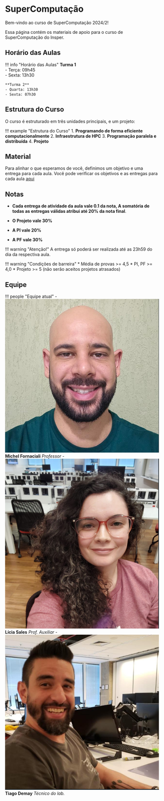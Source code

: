 # SuperComputação
Bem-vindo ao curso de SuperComputação 2024/2!

Essa página contém os materiais de apoio para o curso de SuperComputação do Insper.

## Horário das Aulas

!!! info "Horário das Aulas"
    **Turma 1**  
    - Terça: 09h45  
    - Sexta: 13h30
    
    **Turma 2**  
    - Quarta: 13h30  
    - Sexta: 07h30

## Estrutura do Curso

O curso é estruturado em três unidades principais, e um projeto:

!!! example "Estrutura do Curso"
    1. **Programando de forma eficiente computacionalmente**
    2. **Infraestrutura de HPC**
    3. **Programação paralela e distribuída**
    4. **Projeto**

## Material

Para alinhar o que esperamos de você, definimos um objetivo e uma entrega para cada aula. Você pode verificar os objetivos e as entregas para cada aula [aqui](aulas/index.md)



## Notas

- **Cada entrega de atividade da aula vale 0.1 da nota, A somatória de todas as entregas válidas atribui até 20% da nota final**.

- **O Projeto vale 30%**
- **A PI vale 20%**
- **A PF vale 30%**

!!! warning "Atenção!"
    A entrega só poderá ser realizada até as 23h59 do dia da respectiva aula. 
    
!!! warning "Condições de barreira"
    * Média de provas >= 4,5
    * PI, PF >= 4,0
    * Projeto >= 5 (não serão aceitos projetos atrasados)



## Equipe

!!! people "Equipe atual"
    - ![Michel](equipe/michel.png) **Michel Fornaciali** *Professor*
    - ![Lícia](equipe/licia.png) **Lícia Sales** *Prof. Auxiliar*
    - ![Demay](equipe/demay.png) **Tiago Demay** *Técnico do lab.*
  

